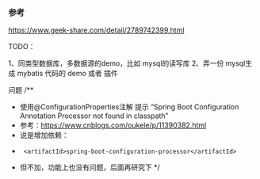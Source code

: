 


### 参考
https://www.geek-share.com/detail/2789742399.html

TODO：

1、同类型数据库，多数据源的demo，比如 mysql的读写库
2、弄一份 mysql生成 mybatis 代码的 demo 或者 插件 


问题
/**
 * 使用@ConfigurationProperties注解 提示 “Spring Boot Configuration Annotation Processor not found in classpath”
 * 参考：https://www.cnblogs.com/oukele/p/11390382.html
 * 说是增加依赖：
 *      <artifactId>spring-boot-configuration-processor</artifactId>
 * 但不加，功能上也没有问题，后面再研究下
 */